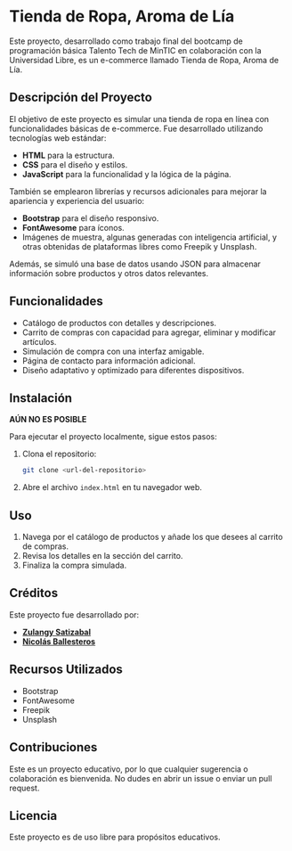 # Tienda de Ropa, Aroma de Lía

Este proyecto, desarrollado como trabajo final del bootcamp de programación básica Talento Tech de MinTIC en colaboración con la Universidad Libre, es un e-commerce llamado Tienda de Ropa, Aroma de Lía.

## Descripción del Proyecto

El objetivo de este proyecto es simular una tienda de ropa en línea con funcionalidades básicas de e-commerce. Fue desarrollado utilizando tecnologías web estándar:

- **HTML** para la estructura.
- **CSS** para el diseño y estilos.
- **JavaScript** para la funcionalidad y la lógica de la página.

También se emplearon librerías y recursos adicionales para mejorar la apariencia y experiencia del usuario:

- **Bootstrap** para el diseño responsivo.
- **FontAwesome** para íconos.
- Imágenes de muestra, algunas generadas con inteligencia artificial, y otras obtenidas de plataformas libres como Freepik y Unsplash.

Además, se simuló una base de datos usando JSON para almacenar información sobre productos y otros datos relevantes.

## Funcionalidades

- Catálogo de productos con detalles y descripciones.
- Carrito de compras con capacidad para agregar, eliminar y modificar artículos.
- Simulación de compra con una interfaz amigable.
- Página de contacto para información adicional.
- Diseño adaptativo y optimizado para diferentes dispositivos.

## Instalación

**AÚN NO ES POSIBLE**

Para ejecutar el proyecto localmente, sigue estos pasos:

1. Clona el repositorio:
    ```bash
    git clone <url-del-repositorio>
    ```
2. Abre el archivo `index.html` en tu navegador web.

## Uso

1. Navega por el catálogo de productos y añade los que desees al carrito de compras.
2. Revisa los detalles en la sección del carrito.
3. Finaliza la compra simulada.

## Créditos

Este proyecto fue desarrollado por:

- [**Zulangy Satizabal**](https://github.com/ZulangySatizabal)
- [**Nicolás Ballesteros**](https://github.com/nicoballes)

## Recursos Utilizados

- Bootstrap
- FontAwesome
- Freepik
- Unsplash

## Contribuciones

Este es un proyecto educativo, por lo que cualquier sugerencia o colaboración es bienvenida. No dudes en abrir un issue o enviar un pull request.

## Licencia

Este proyecto es de uso libre para propósitos educativos.